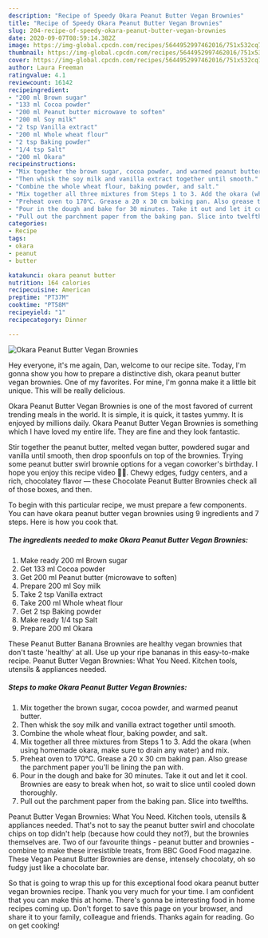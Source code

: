 ```yaml
---
description: "Recipe of Speedy Okara Peanut Butter Vegan Brownies"
title: "Recipe of Speedy Okara Peanut Butter Vegan Brownies"
slug: 204-recipe-of-speedy-okara-peanut-butter-vegan-brownies
date: 2020-09-07T08:59:14.382Z
image: https://img-global.cpcdn.com/recipes/5644952997462016/751x532cq70/okara-peanut-butter-vegan-brownies-recipe-main-photo.jpg
thumbnail: https://img-global.cpcdn.com/recipes/5644952997462016/751x532cq70/okara-peanut-butter-vegan-brownies-recipe-main-photo.jpg
cover: https://img-global.cpcdn.com/recipes/5644952997462016/751x532cq70/okara-peanut-butter-vegan-brownies-recipe-main-photo.jpg
author: Laura Freeman
ratingvalue: 4.1
reviewcount: 16142
recipeingredient:
- "200 ml Brown sugar"
- "133 ml Cocoa powder"
- "200 ml Peanut butter microwave to soften"
- "200 ml Soy milk"
- "2 tsp Vanilla extract"
- "200 ml Whole wheat flour"
- "2 tsp Baking powder"
- "1/4 tsp Salt"
- "200 ml Okara"
recipeinstructions:
- "Mix together the brown sugar, cocoa powder, and warmed peanut butter."
- "Then whisk the soy milk and vanilla extract together until smooth."
- "Combine the whole wheat flour, baking powder, and salt."
- "Mix together all three mixtures from Steps 1 to 3. Add the okara (when using homemade okara, make sure to drain any water) and mix."
- "Preheat oven to 170℃. Grease a 20 x 30 cm baking pan. Also grease the parchment paper you&#39;ll be lining the pan with."
- "Pour in the dough and bake for 30 minutes. Take it out and let it cool. Brownies are easy to break when hot, so wait to slice until cooled down thoroughly."
- "Pull out the parchment paper from the baking pan. Slice into twelfths."
categories:
- Recipe
tags:
- okara
- peanut
- butter

katakunci: okara peanut butter 
nutrition: 164 calories
recipecuisine: American
preptime: "PT37M"
cooktime: "PT58M"
recipeyield: "1"
recipecategory: Dinner

---
```



![Okara Peanut Butter Vegan Brownies](https://img-global.cpcdn.com/recipes/5644952997462016/751x532cq70/okara-peanut-butter-vegan-brownies-recipe-main-photo.jpg)

Hey everyone, it's me again, Dan, welcome to our recipe site. Today, I'm gonna show you how to prepare a distinctive dish, okara peanut butter vegan brownies. One of my favorites. For mine, I'm gonna make it a little bit unique. This will be really delicious.

Okara Peanut Butter Vegan Brownies is one of the most favored of current trending meals in the world. It is simple, it is quick, it tastes yummy. It is enjoyed by millions daily. Okara Peanut Butter Vegan Brownies is something which I have loved my entire life. They are fine and they look fantastic.

Stir together the peanut butter, melted vegan butter, powdered sugar and vanilla until smooth, then drop spoonfuls on top of the brownies. Trying some peanut butter swirl brownie options for a vegan coworker&#39;s birthday. I hope you enjoy this recipe video 🌱🍫. Chewy edges, fudgy centers, and a rich, chocolatey flavor — these Chocolate Peanut Butter Brownies check all of those boxes, and then.


To begin with this particular recipe, we must prepare a few components. You can have okara peanut butter vegan brownies using 9 ingredients and 7 steps. Here is how you cook that.

<!--inarticleads1-->

##### The ingredients needed to make Okara Peanut Butter Vegan Brownies:

1. Make ready 200 ml Brown sugar
1. Get 133 ml Cocoa powder
1. Get 200 ml Peanut butter (microwave to soften)
1. Prepare 200 ml Soy milk
1. Take 2 tsp Vanilla extract
1. Take 200 ml Whole wheat flour
1. Get 2 tsp Baking powder
1. Make ready 1/4 tsp Salt
1. Prepare 200 ml Okara


These Peanut Butter Banana Brownies are healthy vegan brownies that don&#39;t taste &#39;healthy&#39; at all. Use up your ripe bananas in this easy-to-make recipe. Peanut Butter Vegan Brownies: What You Need. Kitchen tools, utensils &amp; appliances needed. 

<!--inarticleads2-->

##### Steps to make Okara Peanut Butter Vegan Brownies:

1. Mix together the brown sugar, cocoa powder, and warmed peanut butter.
1. Then whisk the soy milk and vanilla extract together until smooth.
1. Combine the whole wheat flour, baking powder, and salt.
1. Mix together all three mixtures from Steps 1 to 3. Add the okara (when using homemade okara, make sure to drain any water) and mix.
1. Preheat oven to 170℃. Grease a 20 x 30 cm baking pan. Also grease the parchment paper you&#39;ll be lining the pan with.
1. Pour in the dough and bake for 30 minutes. Take it out and let it cool. Brownies are easy to break when hot, so wait to slice until cooled down thoroughly.
1. Pull out the parchment paper from the baking pan. Slice into twelfths.


Peanut Butter Vegan Brownies: What You Need. Kitchen tools, utensils &amp; appliances needed. That&#39;s not to say the peanut butter swirl and chocolate chips on top didn&#39;t help (because how could they not?), but the brownies themselves are. Two of our favourite things - peanut butter and brownies - combine to make these irresistible treats, from BBC Good Food magazine. These Vegan Peanut Butter Brownies are dense, intensely chocolaty, oh so fudgy just like a chocolate bar. 

So that is going to wrap this up for this exceptional food okara peanut butter vegan brownies recipe. Thank you very much for your time. I am confident that you can make this at home. There's gonna be interesting food in home recipes coming up. Don't forget to save this page on your browser, and share it to your family, colleague and friends. Thanks again for reading. Go on get cooking!
